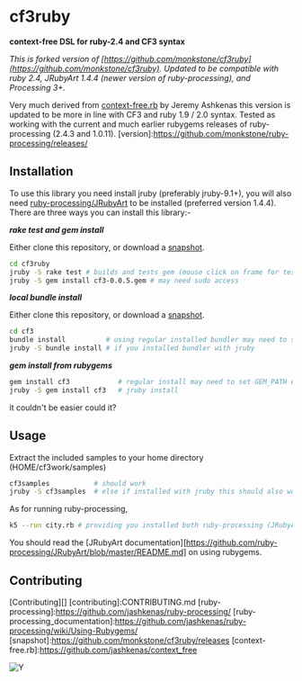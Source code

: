 # cf3ruby

**context-free DSL for ruby-2.4 and CF3 syntax**

*This is forked version of [https://github.com/monkstone/cf3ruby](https://github.com/monkstone/cf3ruby). Updated to be compatible with ruby 2.4, JRubyArt 1.4.4 (newer version of ruby-processing), and Processing 3+.*

Very much derived from [context-free.rb]() by Jeremy Ashkenas this version is updated to be more in line with CF3 and ruby 1.9 / 2.0 syntax. Tested as working with the current and much earlier rubygems releases of ruby-processing (2.4.3 and 1.0.11).
[version]:https://github.com/monkstone/ruby-processing/releases/
## Installation

To use this library you need install jruby (preferably jruby-9.1+), you will also need [ruby-processing/JRubyArt](https://github.com/ruby-processing/JRubyArt) to be installed (preferred version 1.4.4). There are three ways you can install this library:-

***rake test and gem install***

Either clone this repository, or download a [snapshot]().

```bash
cd cf3ruby 
jruby -S rake test # builds and tests gem (mouse click on frame for test image to show)
jruby -S gem install cf3-0.0.5.gem # may need sudo access
```

***local bundle install***

Either clone this repository, or download a [snapshot]().

```bash
cd cf3
bundle install          # using regular installed bundler may need to set GEM_PATH
jruby -S bundle install # if you installed bundler with jruby
```

***gem install from rubygems***
```bash
gem install cf3            # regular install may need to set GEM_PATH env variable
jruby -S gem install cf3   # jruby install 
```
it couldn't be easier could it?

## Usage

Extract the included samples to your home directory (HOME/cf3work/samples)
```bash
cf3samples           # should work
jruby -S cf3samples  # else if installed with jruby this should also work
```

As for running ruby-processing,
```bash
k5 --run city.rb # providing you installed both ruby-processing (JRubyArt) and cf3ruby using jruby

```
You should read the [JRubyArt documentation][https://github.com/ruby-processing/JRubyArt/blob/master/README.md] on using rubygems.

## Contributing

[Contributing][]
[contributing]:CONTRIBUTING.md
[ruby-processing]:https://github.com/jashkenas/ruby-processing/
[ruby-processing_documentation]:https://github.com/jashkenas/ruby-processing/wiki/Using-Rubygems/
[snapshot]:https://github.com/monkstone/cf3ruby/releases
[context-free.rb]:https://github.com/jashkenas/context_free

![Y](http://3.bp.blogspot.com/-KNBKD7lArMA/UNBayboXQFI/AAAAAAAAD7A/YAgZCewTOxQ/s400/y.png)

